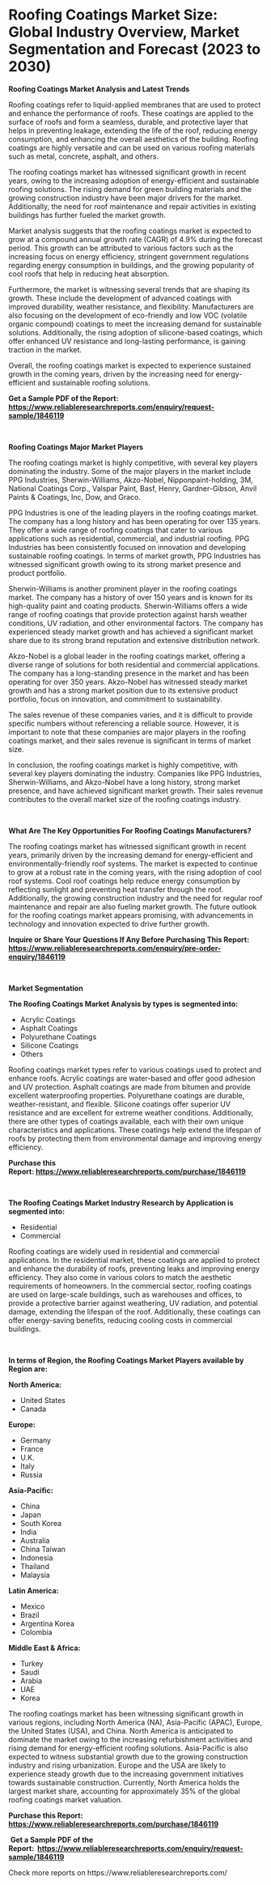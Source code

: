 <p><h1>Roofing Coatings Market Size: Global Industry Overview, Market Segmentation and Forecast (2023 to 2030)</h1></p><p><strong>Roofing Coatings Market Analysis and Latest Trends</strong></p>
<p><p>Roofing coatings refer to liquid-applied membranes that are used to protect and enhance the performance of roofs. These coatings are applied to the surface of roofs and form a seamless, durable, and protective layer that helps in preventing leakage, extending the life of the roof, reducing energy consumption, and enhancing the overall aesthetics of the building. Roofing coatings are highly versatile and can be used on various roofing materials such as metal, concrete, asphalt, and others.</p><p>The roofing coatings market has witnessed significant growth in recent years, owing to the increasing adoption of energy-efficient and sustainable roofing solutions. The rising demand for green building materials and the growing construction industry have been major drivers for the market. Additionally, the need for roof maintenance and repair activities in existing buildings has further fueled the market growth.</p><p>Market analysis suggests that the roofing coatings market is expected to grow at a compound annual growth rate (CAGR) of 4.9% during the forecast period. This growth can be attributed to various factors such as the increasing focus on energy efficiency, stringent government regulations regarding energy consumption in buildings, and the growing popularity of cool roofs that help in reducing heat absorption.</p><p>Furthermore, the market is witnessing several trends that are shaping its growth. These include the development of advanced coatings with improved durability, weather resistance, and flexibility. Manufacturers are also focusing on the development of eco-friendly and low VOC (volatile organic compound) coatings to meet the increasing demand for sustainable solutions. Additionally, the rising adoption of silicone-based coatings, which offer enhanced UV resistance and long-lasting performance, is gaining traction in the market.</p><p>Overall, the roofing coatings market is expected to experience sustained growth in the coming years, driven by the increasing need for energy-efficient and sustainable roofing solutions.</p></p>
<p><strong>Get a Sample PDF of the Report:&nbsp; <a href="https://www.reliableresearchreports.com/enquiry/request-sample/1846119">https://www.reliableresearchreports.com/enquiry/request-sample/1846119</a></strong></p>
<p>&nbsp;</p>
<p><strong>Roofing Coatings Major Market Players</strong></p>
<p><p>The roofing coatings market is highly competitive, with several key players dominating the industry. Some of the major players in the market include PPG Industries, Sherwin-Williams, Akzo-Nobel, Nipponpaint-holding, 3M, National Coatings Corp., Valspar Paint, Basf, Henry, Gardner-Gibson, Anvil Paints & Coatings, Inc, Dow, and Graco.</p><p>PPG Industries is one of the leading players in the roofing coatings market. The company has a long history and has been operating for over 135 years. They offer a wide range of roofing coatings that cater to various applications such as residential, commercial, and industrial roofing. PPG Industries has been consistently focused on innovation and developing sustainable roofing coatings. In terms of market growth, PPG Industries has witnessed significant growth owing to its strong market presence and product portfolio.</p><p>Sherwin-Williams is another prominent player in the roofing coatings market. The company has a history of over 150 years and is known for its high-quality paint and coating products. Sherwin-Williams offers a wide range of roofing coatings that provide protection against harsh weather conditions, UV radiation, and other environmental factors. The company has experienced steady market growth and has achieved a significant market share due to its strong brand reputation and extensive distribution network.</p><p>Akzo-Nobel is a global leader in the roofing coatings market, offering a diverse range of solutions for both residential and commercial applications. The company has a long-standing presence in the market and has been operating for over 350 years. Akzo-Nobel has witnessed steady market growth and has a strong market position due to its extensive product portfolio, focus on innovation, and commitment to sustainability.</p><p>The sales revenue of these companies varies, and it is difficult to provide specific numbers without referencing a reliable source. However, it is important to note that these companies are major players in the roofing coatings market, and their sales revenue is significant in terms of market size.</p><p>In conclusion, the roofing coatings market is highly competitive, with several key players dominating the industry. Companies like PPG Industries, Sherwin-Williams, and Akzo-Nobel have a long history, strong market presence, and have achieved significant market growth. Their sales revenue contributes to the overall market size of the roofing coatings industry.</p></p>
<p>&nbsp;</p>
<p><strong>What Are The Key Opportunities For Roofing Coatings Manufacturers?</strong></p>
<p><p>The roofing coatings market has witnessed significant growth in recent years, primarily driven by the increasing demand for energy-efficient and environmentally-friendly roof systems. The market is expected to continue to grow at a robust rate in the coming years, with the rising adoption of cool roof systems. Cool roof coatings help reduce energy consumption by reflecting sunlight and preventing heat transfer through the roof. Additionally, the growing construction industry and the need for regular roof maintenance and repair are also fueling market growth. The future outlook for the roofing coatings market appears promising, with advancements in technology and innovation expected to drive further growth.</p></p>
<p><strong>Inquire or Share Your Questions If Any Before Purchasing This Report: <a href="https://www.reliableresearchreports.com/enquiry/pre-order-enquiry/1846119">https://www.reliableresearchreports.com/enquiry/pre-order-enquiry/1846119</a></strong></p>
<p>&nbsp;</p>
<p><strong>Market Segmentation</strong></p>
<p><strong>The Roofing Coatings Market Analysis by types is segmented into:</strong></p>
<p><ul><li>Acrylic Coatings</li><li>Asphalt Coatings</li><li>Polyurethane Coatings</li><li>Silicone Coatings</li><li>Others</li></ul></p>
<p><p>Roofing coatings market types refer to various coatings used to protect and enhance roofs. Acrylic coatings are water-based and offer good adhesion and UV protection. Asphalt coatings are made from bitumen and provide excellent waterproofing properties. Polyurethane coatings are durable, weather-resistant, and flexible. Silicone coatings offer superior UV resistance and are excellent for extreme weather conditions. Additionally, there are other types of coatings available, each with their own unique characteristics and applications. These coatings help extend the lifespan of roofs by protecting them from environmental damage and improving energy efficiency.</p></p>
<p><strong>Purchase this Report:&nbsp;<a href="https://www.reliableresearchreports.com/purchase/1846119">https://www.reliableresearchreports.com/purchase/1846119</a></strong></p>
<p>&nbsp;</p>
<p><strong>The Roofing Coatings Market Industry Research by Application is segmented into:</strong></p>
<p><ul><li>Residential</li><li>Commercial</li></ul></p>
<p><p>Roofing coatings are widely used in residential and commercial applications. In the residential market, these coatings are applied to protect and enhance the durability of roofs, preventing leaks and improving energy efficiency. They also come in various colors to match the aesthetic requirements of homeowners. In the commercial sector, roofing coatings are used on large-scale buildings, such as warehouses and offices, to provide a protective barrier against weathering, UV radiation, and potential damage, extending the lifespan of the roof. Additionally, these coatings can offer energy-saving benefits, reducing cooling costs in commercial buildings.</p></p>
<p>&nbsp;</p>
<p><strong>In terms of Region, the Roofing Coatings Market Players available by Region are:</strong></p>
<p>
    <p> <strong> North America: </strong>
        <ul>
            <li>United States</li>
            <li>Canada</li>
        </ul>
        </p> 
    <p> <strong> Europe: </strong>
        <ul>
            <li>Germany</li>
            <li>France</li>
            <li>U.K.</li>
            <li>Italy</li>
            <li>Russia</li>
        </ul>
        </p> 
    <p> <strong> Asia-Pacific: </strong>
        <ul>
            <li>China</li>
            <li>Japan</li>
            <li>South Korea</li>
            <li>India</li>
            <li>Australia</li>
            <li>China Taiwan</li>
            <li>Indonesia</li>
            <li>Thailand</li>
            <li>Malaysia</li>
        </ul>
        </p> 
    <p> <strong> Latin America: </strong>
        <ul>
            <li>Mexico</li>
            <li>Brazil</li>
            <li>Argentina Korea</li>
            <li>Colombia</li>
        </ul>
        </p> 
    <p> <strong> Middle East & Africa: </strong>
        <ul>
            <li>Turkey</li>
            <li>Saudi</li>
            <li>Arabia</li>
            <li>UAE</li>
            <li>Korea</li>
        </ul>
    </p>
    </p>
<p><p>The roofing coatings market has been witnessing significant growth in various regions, including North America (NA), Asia-Pacific (APAC), Europe, the United States (USA), and China. North America is anticipated to dominate the market owing to the increasing refurbishment activities and rising demand for energy-efficient roofing solutions. Asia-Pacific is also expected to witness substantial growth due to the growing construction industry and rising urbanization. Europe and the USA are likely to experience steady growth due to the increasing government initiatives towards sustainable construction. Currently, North America holds the largest market share, accounting for approximately 35% of the global roofing coatings market valuation.</p></p>
<p><strong>Purchase this Report: <a href="https://www.reliableresearchreports.com/purchase/1846119">https://www.reliableresearchreports.com/purchase/1846119</a></strong></p>
<p>&nbsp;<strong>Get a Sample PDF of the Report:&nbsp;&nbsp;<a href="https://www.reliableresearchreports.com/enquiry/request-sample/1846119">https://www.reliableresearchreports.com/enquiry/request-sample/1846119</a></strong></p>
<p><strong></strong></p>
<p>Check more reports on https://www.reliableresearchreports.com/</p>